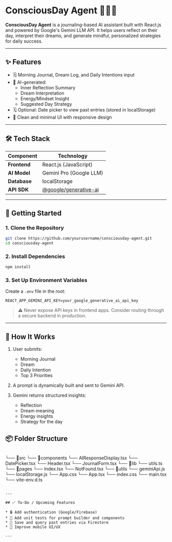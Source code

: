 
# ConsciousDay Agent 🧘‍♂️📝

**ConsciousDay Agent** is a journaling-based AI assistant built with React.js and powered by Google's Gemini LLM API. It helps users reflect on their day, interpret their dreams, and generate mindful, personalized strategies for daily success.

---

## ✨ Features

- 🗒 Morning Journal, Dream Log, and Daily Intentions input
- 🤖 AI-generated:
  - Inner Reflection Summary
  - Dream Interpretation
  - Energy/Mindset Insight
  - Suggested Day Strategy
- 🗓 Optional: Date picker to view past entries (stored in localStorage)
- 🎨 Clean and minimal UI with responsive design

---

## 🛠 Tech Stack

| Component    | Technology                |
|--------------|---------------------------|
| **Frontend** | React.js (JavaScript)     |
| **AI Model** | Gemini Pro (Google LLM)   |
| **Database** | localStorage              |
| **API SDK**  | [@google/generative-ai](https://www.npmjs.com/package/@google/generative-ai) |

---

## 🚀 Getting Started

### 1. Clone the Repository

```bash
git clone https://github.com/yourusername/consciousday-agent.git
cd consciousday-agent
````

### 2. Install Dependencies

```bash
npm install
```

### 3. Set Up Environment Variables

Create a `.env` file in the root:

```
REACT_APP_GEMINI_API_KEY=your_google_generative_ai_api_key
```

> ⚠️ Never expose API keys in frontend apps. Consider routing through a secure backend in production.

---

## 🧠 How It Works

1. User submits:

   * Morning Journal
   * Dream
   * Daily Intention
   * Top 3 Priorities

2. A prompt is dynamically built and sent to Gemini API.

3. Gemini returns structured insights:

   * Reflection
   * Dream meaning
   * Energy insights
   * Strategy for the day



## 📦 Folder Structure

```
```
└── 📁src
    └── 📁components
        └── AIResponseDisplay.tsx
        └── DatePicker.tsx
        └── Header.tsx
        └── JournalForm.tsx
    └── 📁lib
        └── utils.ts
    └── 📁pages
        └── Index.tsx
        └── NotFound.tsx
    └── 📁utils
        └── geminiApi.js
        └── localStorage.js
    └── App.css
    └── App.tsx
    └── index.css
    └── main.tsx
    └── vite-env.d.ts
```

---

## ✅ To-Do / Upcoming Features

* 🔒 Add authentication (Google/Firebase)
* 🧪 Add unit tests for prompt builder and components
* 🧠 Save and query past entries via Firestore
* 📱 Improve mobile UI/UX

---


